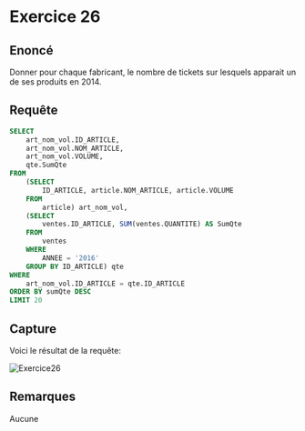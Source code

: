 # Exercice 26

## Enoncé

Donner pour chaque fabricant, le nombre de tickets sur lesquels apparait un de ses produits en 2014.

## Requête

``` sql
SELECT 
    art_nom_vol.ID_ARTICLE,
    art_nom_vol.NOM_ARTICLE,
    art_nom_vol.VOLUME,
    qte.SumQte
FROM
    (SELECT 
        ID_ARTICLE, article.NOM_ARTICLE, article.VOLUME
    FROM
        article) art_nom_vol,
    (SELECT 
        ventes.ID_ARTICLE, SUM(ventes.QUANTITE) AS SumQte
    FROM
        ventes
    WHERE
        ANNEE = '2016'
    GROUP BY ID_ARTICLE) qte
WHERE
    art_nom_vol.ID_ARTICLE = qte.ID_ARTICLE
ORDER BY sumQte DESC
LIMIT 20
```

## Capture

Voici le résultat de la requête:

![Exercice26](exercice26.png)

## Remarques
Aucune